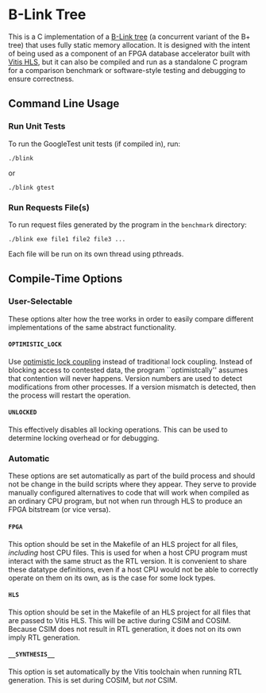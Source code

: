 B-Link Tree
===========

This is a C implementation of a [B-Link tree][1] (a concurrent variant of the
B+ tree) that uses fully static memory allocation. It is designed with the
intent of being used as a component of an FPGA database accelerator built with
[Vitis HLS][2], but it can also be compiled and run as a standalone C program
for a comparison benchmark or software-style testing and debugging to ensure
correctness.


Command Line Usage
------------------

### Run Unit Tests
To run the GoogleTest unit tests (if compiled in), run:

```shell
./blink
```

or

```shell
./blink gtest
```


### Run Requests File(s)

To run request files generated by the program in the `benchmark` directory:

```shell
./blink exe file1 file2 file3 ...
```

Each file will be run on its own thread using pthreads.


Compile-Time Options
--------------------

### User-Selectable
These options alter how the tree works in order to easily compare different
implementations of the same abstract functionality.

#### `OPTIMISTIC_LOCK`
Use [optimistic lock coupling][3] instead of traditional lock coupling. Instead
of blocking access to contested data, the program ``optimistcally'' assumes that
contention will never happens. Version numbers are used to detect modifications
from other processes. If a version mismatch is detected, then the process will
restart the operation.

#### `UNLOCKED`
This effectively disables all locking operations. This can be used to determine
locking overhead or for debugging.


### Automatic
These options are set automatically as part of the build process and should not
be change in the build scripts where they appear. They serve to provide manually
configured alternatives to code that will work when compiled as an ordinary CPU
program, but not when run through HLS to produce an FPGA bitstream (or vice
versa).

#### `FPGA`
This option should be set in the Makefile of an HLS project for all files,
_including_ host CPU files. This is used for when a host CPU program must
interact with the same struct as the RTL version. It is convenient to share
these datatype definitions, even if a host CPU would not be able to correctly
operate on them on its own, as is the case for some lock types.

#### `HLS`
This option should be set in the Makefile of an HLS project for all files that
are passed to Vitis HLS. This will be active during CSIM and COSIM. Because CSIM
does not result in RTL generation, it does not on its own imply RTL generation.

#### `__SYNTHESIS__`
This option is set automatically by the Vitis toolchain when running RTL
generation. This is set during COSIM, but _not_ CSIM.

[1]: https://doi.org/10.1145/319628.319663
[2]: https://www.amd.com/en/products/software/adaptive-socs-and-fpgas/vitis/vitis-hls.html
[3]: https://doi.org/10.1145/2933349.2933352
